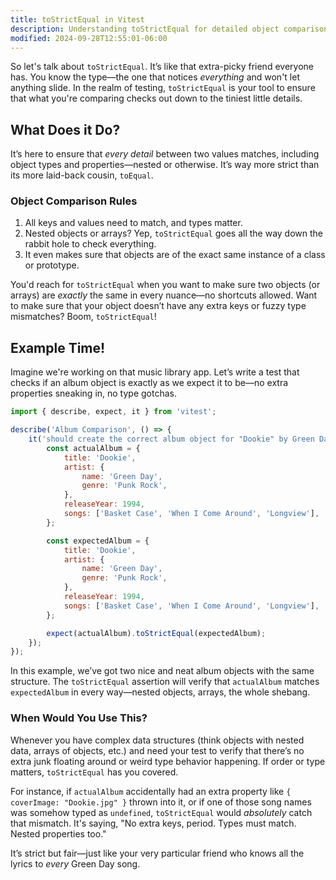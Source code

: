 ```yaml
---
title: toStrictEqual in Vitest
description: Understanding toStrictEqual for detailed object comparisons in tests.
modified: 2024-09-28T12:55:01-06:00
---
```


So let's talk about `toStrictEqual`. It’s like that extra-picky friend everyone has. You know the type—the one that notices _everything_ and won't let anything slide. In the realm of testing, `toStrictEqual` is your tool to ensure that what you're comparing checks out down to the tiniest little details.

## What Does it Do?

It’s here to ensure that _every detail_ between two values matches, including object types and properties—nested or otherwise. It’s way more strict than its more laid-back cousin, `toEqual`.

### Object Comparison Rules

1. All keys and values need to match, and types matter.
2. Nested objects or arrays? Yep, `toStrictEqual` goes all the way down the rabbit hole to check everything.
3. It even makes sure that objects are of the exact same instance of a class or prototype.

You'd reach for `toStrictEqual` when you want to make sure two objects (or arrays) are _exactly_ the same in every nuance—no shortcuts allowed. Want to make sure that your object doesn’t have any extra keys or fuzzy type mismatches? Boom, `toStrictEqual`!

## Example Time!

Imagine we're working on that music library app. Let’s write a test that checks if an album object is exactly as we expect it to be—no extra properties sneaking in, no type gotchas.

```js
import { describe, expect, it } from 'vitest';

describe('Album Comparison', () => {
	it('should create the correct album object for "Dookie" by Green Day', () => {
		const actualAlbum = {
			title: 'Dookie',
			artist: {
				name: 'Green Day',
				genre: 'Punk Rock',
			},
			releaseYear: 1994,
			songs: ['Basket Case', 'When I Come Around', 'Longview'],
		};

		const expectedAlbum = {
			title: 'Dookie',
			artist: {
				name: 'Green Day',
				genre: 'Punk Rock',
			},
			releaseYear: 1994,
			songs: ['Basket Case', 'When I Come Around', 'Longview'],
		};

		expect(actualAlbum).toStrictEqual(expectedAlbum);
	});
});
```

In this example, we’ve got two nice and neat album objects with the same structure. The `toStrictEqual` assertion will verify that `actualAlbum` matches `expectedAlbum` in every way—nested objects, arrays, the whole shebang.

### When Would You Use This?

Whenever you have complex data structures (think objects with nested data, arrays of objects, etc.) and need your test to verify that there’s no extra junk floating around or weird type behavior happening. If order or type matters, `toStrictEqual` has you covered.

For instance, if `actualAlbum` accidentally had an extra property like `{ coverImage: "Dookie.jpg" }` thrown into it, or if one of those song names was somehow typed as `undefined`, `toStrictEqual` would _absolutely_ catch that mismatch. It's saying, "No extra keys, period. Types must match. Nested properties too."

It’s strict but fair—just like your very particular friend who knows all the lyrics to _every_ Green Day song.

